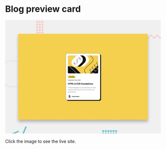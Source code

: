 # Blog preview card

[![Live site](./assets/images/preview.jpg)](https://davidagredano.github.io/blog-preview-card/)

Click the image to see the live site.
